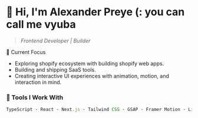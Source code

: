 # 👋 Hi, I'm Alexander Preye (: you can call me vyuba

> *Frontend Developer | Builder*

🧭 Current Focus
- Exploring shopify ecosystem with building shopify web apps.
- Building and shipping SaaS tools.
- Creating interactive UI experiences with animation, motion, and interaction in mind.

### 🧰 Tools I Work With
```ts
TypeScript · React · Next.js · Tailwind CSS · GSAP · Framer Motion · Liquid · Appwrite · Supabase · MongoDB
